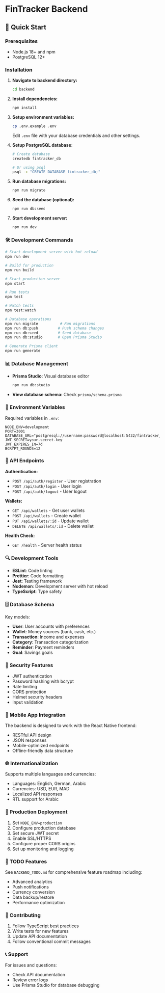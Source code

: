 # FinTracker Backend

## 🚀 Quick Start

### Prerequisites
- Node.js 18+ and npm
- PostgreSQL 12+

### Installation

1. **Navigate to backend directory:**
   ```bash
   cd backend
   ```

2. **Install dependencies:**
   ```bash
   npm install
   ```

3. **Setup environment variables:**
   ```bash
   cp .env.example .env
   ```
   Edit `.env` file with your database credentials and other settings.

4. **Setup PostgreSQL database:**
   ```bash
   # Create database
   createdb fintracker_db
   
   # Or using psql
   psql -c "CREATE DATABASE fintracker_db;"
   ```

5. **Run database migrations:**
   ```bash
   npm run migrate
   ```

6. **Seed the database (optional):**
   ```bash
   npm run db:seed
   ```

7. **Start development server:**
   ```bash
   npm run dev
   ```

### 🛠️ Development Commands

```bash
# Start development server with hot reload
npm run dev

# Build for production
npm run build

# Start production server
npm start

# Run tests
npm test

# Watch tests
npm test:watch

# Database operations
npm run migrate          # Run migrations
npm run db:push         # Push schema changes
npm run db:seed         # Seed database
npm run db:studio       # Open Prisma Studio

# Generate Prisma client
npm run generate
```

### 📊 Database Management

- **Prisma Studio**: Visual database editor
  ```bash
  npm run db:studio
  ```

- **View database schema**: Check `prisma/schema.prisma`

### 🔧 Environment Variables

Required variables in `.env`:

```env
NODE_ENV=development
PORT=3001
DATABASE_URL="postgresql://username:password@localhost:5432/fintracker_db"
JWT_SECRET=your-secret-key
JWT_EXPIRES_IN=7d
BCRYPT_ROUNDS=12
```

### 📡 API Endpoints

**Authentication:**
- `POST /api/auth/register` - User registration
- `POST /api/auth/login` - User login
- `POST /api/auth/logout` - User logout

**Wallets:**
- `GET /api/wallets` - Get user wallets
- `POST /api/wallets` - Create wallet
- `PUT /api/wallets/:id` - Update wallet
- `DELETE /api/wallets/:id` - Delete wallet

**Health Check:**
- `GET /health` - Server health status

### 🔍 Development Tools

- **ESLint**: Code linting
- **Prettier**: Code formatting
- **Jest**: Testing framework
- **Nodemon**: Development server with hot reload
- **TypeScript**: Type safety

### 🗄️ Database Schema

Key models:
- **User**: User accounts with preferences
- **Wallet**: Money sources (bank, cash, etc.)
- **Transaction**: Income and expenses
- **Category**: Transaction categorization
- **Reminder**: Payment reminders
- **Goal**: Savings goals

### 🔐 Security Features

- JWT authentication
- Password hashing with bcrypt
- Rate limiting
- CORS protection
- Helmet security headers
- Input validation

### 📱 Mobile App Integration

The backend is designed to work with the React Native frontend:
- RESTful API design
- JSON responses
- Mobile-optimized endpoints
- Offline-friendly data structure

### 🌐 Internationalization

Supports multiple languages and currencies:
- Languages: English, German, Arabic
- Currencies: USD, EUR, MAD
- Localized API responses
- RTL support for Arabic

### 🚀 Production Deployment

1. Set `NODE_ENV=production`
2. Configure production database
3. Set secure JWT secret
4. Enable SSL/HTTPS
5. Configure proper CORS origins
6. Set up monitoring and logging

### 📝 TODO Features

See `BACKEND_TODO.md` for comprehensive feature roadmap including:
- Advanced analytics
- Push notifications  
- Currency conversion
- Data backup/restore
- Performance optimization

### 🤝 Contributing

1. Follow TypeScript best practices
2. Write tests for new features
3. Update API documentation
4. Follow conventional commit messages

### 📞 Support

For issues and questions:
- Check API documentation
- Review error logs
- Use Prisma Studio for database debugging